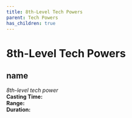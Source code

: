 ```yaml
---
title: 8th-Level Tech Powers
parent: Tech Powers
has_children: true
---
```

# 8th-Level Tech Powers

## name	
*8th-level tech power*
<br>**Casting Time:** 
<br>**Range:** 
<br>**Duration:** 
